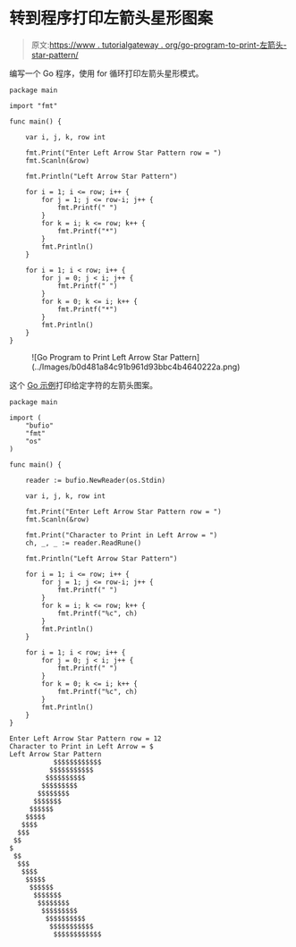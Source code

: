 # 转到程序打印左箭头星形图案

> 原文:[https://www . tutorialgateway . org/go-program-to-print-左箭头-star-pattern/](https://www.tutorialgateway.org/go-program-to-print-left-arrow-star-pattern/)

编写一个 Go 程序，使用 for 循环打印左箭头星形模式。

```
package main

import "fmt"

func main() {

	var i, j, k, row int

	fmt.Print("Enter Left Arrow Star Pattern row = ")
	fmt.Scanln(&row)

	fmt.Println("Left Arrow Star Pattern")

	for i = 1; i <= row; i++ {
		for j = 1; j <= row-i; j++ {
			fmt.Printf(" ")
		}
		for k = i; k <= row; k++ {
			fmt.Printf("*")
		}
		fmt.Println()
	}

	for i = 1; i < row; i++ {
		for j = 0; j < i; j++ {
			fmt.Printf(" ")
		}
		for k = 0; k <= i; k++ {
			fmt.Printf("*")
		}
		fmt.Println()
	}
}
```

<figure class="wp-block-image size-large">![Go Program to Print Left Arrow Star Pattern](../Images/b0d481a84c91b961d93bbc4b4640222a.png)</figure>

这个 [Go 示例](https://www.tutorialgateway.org/go-programs/)打印给定字符的左箭头图案。

```
package main

import (
	"bufio"
	"fmt"
	"os"
)

func main() {

	reader := bufio.NewReader(os.Stdin)

	var i, j, k, row int

	fmt.Print("Enter Left Arrow Star Pattern row = ")
	fmt.Scanln(&row)

	fmt.Print("Character to Print in Left Arrow = ")
	ch, _, _ := reader.ReadRune()

	fmt.Println("Left Arrow Star Pattern")

	for i = 1; i <= row; i++ {
		for j = 1; j <= row-i; j++ {
			fmt.Printf(" ")
		}
		for k = i; k <= row; k++ {
			fmt.Printf("%c", ch)
		}
		fmt.Println()
	}

	for i = 1; i < row; i++ {
		for j = 0; j < i; j++ {
			fmt.Printf(" ")
		}
		for k = 0; k <= i; k++ {
			fmt.Printf("%c", ch)
		}
		fmt.Println()
	}
}
```

```
Enter Left Arrow Star Pattern row = 12
Character to Print in Left Arrow = $
Left Arrow Star Pattern
           $$$$$$$$$$$$
          $$$$$$$$$$$
         $$$$$$$$$$
        $$$$$$$$$
       $$$$$$$$
      $$$$$$$
     $$$$$$
    $$$$$
   $$$$
  $$$
 $$
$
 $$
  $$$
   $$$$
    $$$$$
     $$$$$$
      $$$$$$$
       $$$$$$$$
        $$$$$$$$$
         $$$$$$$$$$
          $$$$$$$$$$$
           $$$$$$$$$$$$
```